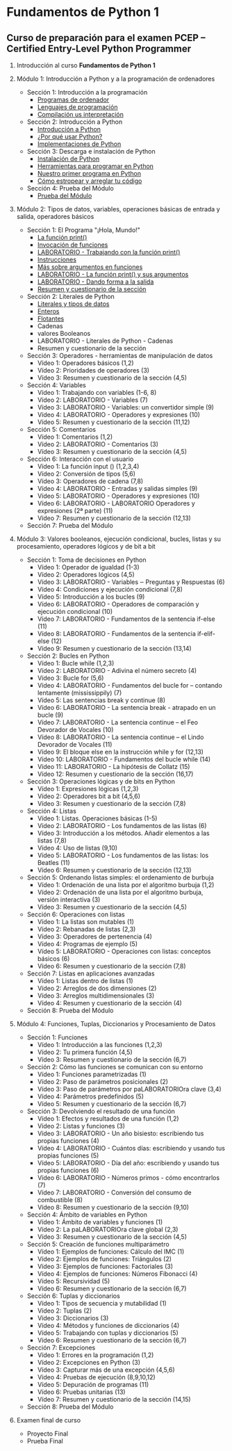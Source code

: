 # Fundamentos de Python 1
## Curso de preparación para el examen PCEP – Certified Entry-Level Python Programmer



1. Introducción al curso **Fundamentos de Python 1**
2. Módulo 1: Introducción a Python y a la programación de ordenadores
    * Sección 1: Introducción a la programación
        * [Programas de ordenador](modulo1/seccion1/clase1.md)
        * [Lenguajes de programación](modulo1/seccion1/clase2.md)
        * [Compilación us interpretación](modulo1/seccion1/clase3.md)
    * Sección 2: Introducción a Python
        * [Introducción a Python](modulo1/seccion2/clase1.md)
        * [¿Por qué usar Python?](modulo1/seccion2/clase2.md)
        * [Implementaciones de Python](modulo1/seccion2/clase3.md)
    * Sección 3: Descarga e instalación de Python
        * [Instalación de Python](modulo1/seccion3/clase1.md)
        * [Herramientas para programar en Python](modulo1/seccion3/clase2.md)
        * [Nuestro primer programa en Python](modulo1/seccion3/clase3.md)
        * [Cómo estropear y arreglar tu código](modulo1/seccion3/clase4.md)
    * Sección 4: Prueba del Módulo
        * [Prueba del Módulo](modulo1/seccion4/test.md)
3. Módulo 2: Tipos de datos, variables, operaciones básicas de entrada y salida, operadores básicos 
    * Sección 1: El Programa "¡Hola, Mundo!"
        * [La función print()](modulo2/seccion1/clase1.md)
        * [Invocación de funciones](modulo2/seccion1/clase2.md)
        * [LABORATORIO - Trabajando con la función print()](modulo2/seccion1/clase3.md)
        * [Instrucciones](modulo2/seccion1/clase4.md)
        * [Más sobre argumentos en funciones](modulo2/seccion1/clase5.md)
        * [LABORATORIO - La función print() y sus argumentos](modulo2/seccion1/clase6.md)
        * [LABORATORIO - Dando forma a la salida](modulo2/seccion1/clase7.md)
        * [Resumen y cuestionario de la sección](modulo2/seccion1/clase8.md)
    * Sección 2: Literales de Python
        * [Literales y tipos de datos](modulo2/seccion2/clase1.md)
        * [Enteros](modulo2/seccion2/clase2.md)
        * [Flotantes](modulo2/seccion2/clase3.md)
        * Cadenas
        * valores Booleanos 
        * LABORATORIO - Literales de Python - Cadenas
        * Resumen y cuestionario de la sección
    * Sección 3: Operadores - herramientas de manipulación de datos
        * Vídeo 1: Operadores básicos (1,2)
        * Vídeo 2: Prioridades de operadores (3)
        * Vídeo 3: Resumen y cuestionario de la sección (4,5)
    * Sección 4: Variables
        * Vídeo 1: Trabajando con variables (1-6, 8)
        * Vídeo 2: LABORATORIO - Variables (7)
        * Vídeo 3: LABORATORIO - Variables: un convertidor simple (9)
        * Vídeo 4: LABORATORIO - Operadores y expresiones (10)
        * Vídeo 5: Resumen y cuestionario de la sección (11,12)
    * Sección 5: Comentarios
        * Vídeo 1: Comentarios (1,2)
        * Vídeo 2: LABORATORIO - Comentarios (3)
        * Vídeo 3: Resumen y cuestionario de la sección (4,5)
    * Sección 6: Interacción con el usuario
        * Vídeo 1: La función input () (1,2,3,4)
        * Vídeo 2: Conversión de tipos (5,6)
        * Vídeo 3: Operadores de cadena (7,8)
        * Vídeo 4: LABORATORIO - Entradas y salidas simples (9)
        * Vídeo 5: LABORATORIO - Operadores y expresiones (10)
        * Vídeo 6: LABORATORIO - LABORATORIO   Operadores y expresiones (2ª parte) (11)
        * Vídeo 7: Resumen y cuestionario de la sección (12,13)
    * Sección 7: Prueba del Módulo

4. Módulo 3: Valores booleanos, ejecución condicional, bucles, listas y su procesamiento, operadores lógicos y de bit a bit
    * Sección 1: Toma de decisiones en Python
        * Vídeo 1: Operador de igualdad (1-3)
        * Vídeo 2: Operadores lógicos (4,5)
        * Vídeo 3: LABORATORIO - Variables ‒ Preguntas y Respuestas (6)
        * Vídeo 4: Condiciones y ejecución condicional (7,8)
        * Vídeo 5: Introducción a los bucles (9)
        * Vídeo 6: LABORATORIO - Operadores de comparación y ejecución condicional (10)
        * Vídeo 7: LABORATORIO - Fundamentos de la sentencia if-else (11)
        * Vídeo 8: LABORATORIO - Fundamentos de la sentencia if-elif-else (12)
        * Vídeo 9: Resumen y cuestionario de la sección (13,14)
    * Sección 2: Bucles en Python
        * Vídeo 1: Bucle while (1,2,3)
        * Vídeo 2: LABORATORIO - Adivina el número secreto (4)
        * Vídeo 3: Bucle for (5,6)
        * Vídeo 4: LABORATORIO - Fundamentos del bucle for – contando lentamente (mississippily) (7)
        * Vídeo 5: Las sentencias break y continue (8)
        * Vídeo 6: LABORATORIO - La sentencia break - atrapado en un bucle (9)
        * Vídeo 7: LABORATORIO - La sentencia continue – el Feo Devorador de Vocales (10)
        * Vídeo 8: LABORATORIO - La sentencia continue – el Lindo Devorador de Vocales (11)
        * Vídeo 9: El bloque else en la instrucción while y for (12,13)
        * Vídeo 10: LABORATORIO - Fundamentos del bucle while (14)
        * Vídeo 11: LABORATORIO - La hipótesis de Collatz (15)
        * Vídeo 12: Resumen y cuestionario de la sección (16,17)
    * Sección 3: Operaciones lógicas y de bits en Python
        * Vídeo 1: Expresiones lógicas (1,2,3)
        * Vídeo 2: Operadores bit a bit (4,5,6)
        * Vídeo 3: Resumen y cuestionario de la sección (7,8) 
    * Sección 4: Listas
        * Vídeo 1: Listas. Operaciones básicas (1-5)
        * Vídeo 2: LABORATORIO - Los fundamentos de las listas (6)
        * Vídeo 3: Introducción a los métodos. Añadir elementos a las listas (7,8)
        * Vídeo 4: Uso de listas (9,10)
        * Vídeo 5: LABORATORIO - Los fundamentos de las listas: los Beatles (11)
        * Vídeo 6: Resumen y cuestionario de la sección (12,13)
    * Sección 5: Ordenando listas simples: el ordenamiento de burbuja
        * Vídeo 1: Ordenación de una lista por el algoritmo burbuja (1,2)
        * Vídeo 2: Ordenación de una lista por el algoritmo burbuja, versión interactiva  (3)
        * Vídeo 3: Resumen y cuestionario de la sección (4,5)
    * Sección 6: Operaciones con listas
        * Vídeo 1: La listas son mutables (1)
        * Vídeo 2: Rebanadas de listas (2,3)
        * Vídeo 3: Operadores de pertenencia (4)
        * Vídeo 4: Programas de ejemplo (5)
        * Vídeo 5: LABORATORIO - Operaciones con listas: conceptos básicos (6)
        * Vídeo 6: Resumen y cuestionario de la sección (7,8)
    * Sección 7: Listas en aplicaciones avanzadas
        * Vídeo 1: Listas dentro de listas (1)
        * Vídeo 2: Arreglos de dos dimensiones (2)
        * Vídeo 3: Arreglos multidimensionales (3)
        * Vídeo 4: Resumen y cuestionario de la sección (4)
    * Sección 8: Prueba del Módulo

5. Módulo 4: Funciones, Tuplas, Diccionarios y Procesamiento de Datos
    * Sección 1: Funciones
        * Vídeo 1: Introducción a las funciones (1,2,3)
        * Vídeo 2: Tu primera función (4,5)
        * Vídeo 3: Resumen y cuestionario de la sección (6,7)
    * Sección 2: Cómo las funciones se comunican con su entorno
        * Vídeo 1: Funciones parametrizadas (1)
        * Vídeo 2: Paso de parámetros posicionales (2)
        * Vídeo 3: Paso de parámetros por paLABORATORIOra clave (3,4)
        * Vídeo 4: Parámetros predefinidos (5)
        * Vídeo 5: Resumen y cuestionario de la sección (6,7)
    * Sección 3: Devolviendo el resultado de una función
        * Vídeo 1: Efectos y resultados de una función (1,2)
        * Vídeo 2: Listas y funciones (3)
        * Vídeo 3: LABORATORIO - Un año bisiesto: escribiendo tus propias funciones (4)
        * Vídeo 4: LABORATORIO - Cuántos días: escribiendo y usando tus propias funciones (5)
        * Vídeo 5: LABORATORIO - Día del año: escribiendo y usando tus propias funciones (6)
        * Vídeo 6: LABORATORIO - Números primos - cómo encontrarlos (7)
        * Vídeo 7: LABORATORIO - Conversión del consumo de combustible (8)
        * Vídeo 8: Resumen y cuestionario de la sección (9,10)
    * Sección 4: Ámbito de variables en Python
        * Vídeo 1: Ámbito de variables y funciones (1)
        * Vídeo 2: La paLABORATORIOra clave global (2,3)
        * Vídeo 3: Resumen y cuestionario de la sección (4,5)    
    * Sección 5: Creación de funciones multiparámetro
        * Vídeo 1: Ejemplos de funciones: Cálculo del IMC (1)
        * Vídeo 2: Ejemplos de funciones: Triángulos (2)
        * Vídeo 3: Ejemplos de funciones: Factoriales (3)
        * Vídeo 4: Ejemplos de funciones: Números Fibonacci (4)
        * Vídeo 5: Recursividad (5)
        * Vídeo 6: Resumen y cuestionario de la sección (6,7)
    * Sección 6: Tuplas y diccionarios
        * Vídeo 1: Tipos de secuencia y mutabilidad (1)
        * Vídeo 2: Tuplas (2)
        * Vídeo 3: Diccionarios (3)
        * Vídeo 4: Métodos  y funciones de diccionarios (4)
        * Vídeo 5: Trabajando con tuplas y diccionarios (5)
        * Vídeo 6: Resumen y cuestionario de la sección (6,7)
    * Sección 7: Excepciones
        * Vídeo 1: Errores en la programación (1,2)
        * Vídeo 2: Excepciones en Python (3)
        * Vídeo 3: Capturar más de una excepción (4,5,6)
        * Vídeo 4: Pruebas de ejecución (8,9,10,12)
        * Vídeo 5: Depuración de programas (11)
        * Vídeo 6: Pruebas unitarias (13)
        * Vídeo 7: Resumen y cuestionario de la sección (14,15)
    * Sección 8: Prueba del Módulo
6. Examen final de curso
    * Proyecto Final
    * Prueba Final
